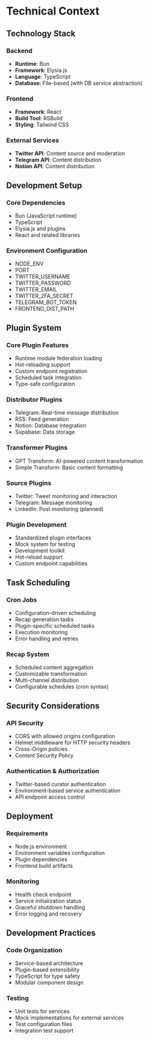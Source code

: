 # Technical Context

## Technology Stack

### Backend
- **Runtime**: Bun
- **Framework**: Elysia.js
- **Language**: TypeScript
- **Database**: File-based (with DB service abstraction)

### Frontend
- **Framework**: React
- **Build Tool**: RSBuild
- **Styling**: Tailwind CSS

### External Services
- **Twitter API**: Content source and moderation
- **Telegram API**: Content distribution
- **Notion API**: Content distribution

## Development Setup

### Core Dependencies
- Bun (JavaScript runtime)
- TypeScript
- Elysia.js and plugins
- React and related libraries

### Environment Configuration
- NODE_ENV
- PORT
- TWITTER_USERNAME
- TWITTER_PASSWORD
- TWITTER_EMAIL
- TWITTER_2FA_SECRET
- TELEGRAM_BOT_TOKEN
- FRONTEND_DIST_PATH

## Plugin System

### Core Plugin Features
- Runtime module federation loading
- Hot-reloading support
- Custom endpoint registration
- Scheduled task integration
- Type-safe configuration

### Distributor Plugins
- Telegram: Real-time message distribution
- RSS: Feed generation
- Notion: Database integration
- Supabase: Data storage

### Transformer Plugins
- GPT Transform: AI-powered content transformation
- Simple Transform: Basic content formatting

### Source Plugins
- Twitter: Tweet monitoring and interaction
- Telegram: Message monitoring
- LinkedIn: Post monitoring (planned)

### Plugin Development
- Standardized plugin interfaces
- Mock system for testing
- Development toolkit
- Hot-reload support
- Custom endpoint capabilities

## Task Scheduling

### Cron Jobs
- Configuration-driven scheduling
- Recap generation tasks
- Plugin-specific scheduled tasks
- Execution monitoring
- Error handling and retries

### Recap System
- Scheduled content aggregation
- Customizable transformation
- Multi-channel distribution
- Configurable schedules (cron syntax)

## Security Considerations

### API Security
- CORS with allowed origins configuration
- Helmet middleware for HTTP security headers
- Cross-Origin policies
- Content Security Policy

### Authentication & Authorization
- Twitter-based curator authentication
- Environment-based service authentication
- API endpoint access control

## Deployment

### Requirements
- Node.js environment
- Environment variables configuration
- Plugin dependencies
- Frontend build artifacts

### Monitoring
- Health check endpoint
- Service initialization status
- Graceful shutdown handling
- Error logging and recovery

## Development Practices

### Code Organization
- Service-based architecture
- Plugin-based extensibility
- TypeScript for type safety
- Modular component design

### Testing
- Unit tests for services
- Mock implementations for external services
- Test configuration files
- Integration test support
